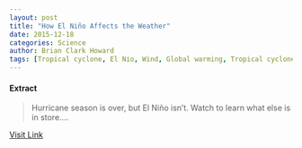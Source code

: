 ```yaml
---
layout: post
title: "How El Niño Affects the Weather"
date: 2015-12-18
categories: Science
author: Brian Clark Howard
tags: [Tropical cyclone, El Nio, Wind, Global warming, Tropical cyclones, Applied and interdisciplinary physics, Vortices, Storm, Windstorms, Tropics, Earth sciences, Physical geography, Tropical cyclone seasons, Meteorology, Natural disasters, Climatology, Seasons, Climate, Tropical meteorology, Atmospheric sciences, Earth phenomena, Natural hazards, Featured]
---
```





#### Extract
>Hurricane season is over, but El Niño isn’t. Watch to learn what else is in store....



[Visit Link](http://news.nationalgeographic.com/2015/11/151125-el-nino-hurricanes-drought-climate-science/)


